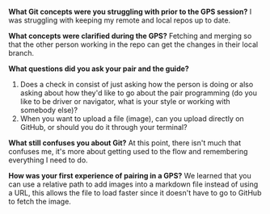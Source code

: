 **What Git concepts were you struggling with prior to the GPS session?**
I was struggling with keeping my remote and local repos up to date. 

**What concepts were clarified during the GPS?**
Fetching and merging so that the other person working in the repo can get the changes in their local branch.

**What questions did you ask your pair and the guide?**
1. Does a check in consist of just asking how the person is doing or also asking about how they'd like to go about the pair programming (do you like to be driver or navigator, what is your style or working with somebody else)?
2. When you want to upload a file (image), can you upload directly on GitHub, or should you do it through your terminal? 

**What still confuses you about Git?**
At this point, there isn't much that confuses me, it's more about getting used to the flow and remembering everything I need to do.

**How was your first experience of pairing in a GPS?**
We learned that you can use a relative path to add images into a markdown file instead of using a URL, this allows the file to load faster since it doesn't have to go to GitHub to fetch the image.
